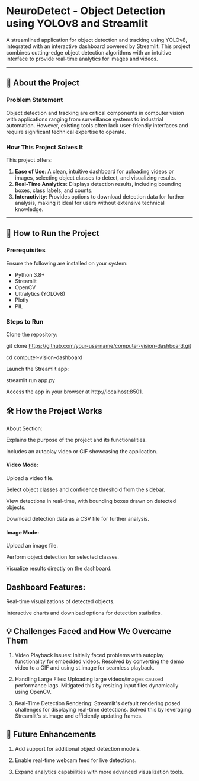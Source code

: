 # NeuroDetect - Object Detection using YOLOv8 and Streamlit

A streamlined application for object detection and tracking using YOLOv8, integrated with an interactive dashboard powered by Streamlit. This project combines cutting-edge object detection algorithms with an intuitive interface to provide real-time analytics for images and videos.

---

## 📖 About the Project

### Problem Statement
Object detection and tracking are critical components in computer vision with applications ranging from surveillance systems to industrial automation. However, existing tools often lack user-friendly interfaces and require significant technical expertise to operate.

### How This Project Solves It
This project offers:
1. **Ease of Use**: A clean, intuitive dashboard for uploading videos or images, selecting object classes to detect, and visualizing results.
2. **Real-Time Analytics**: Displays detection results, including bounding boxes, class labels, and counts.
3. **Interactivity**: Provides options to download detection data for further analysis, making it ideal for users without extensive technical knowledge.

---

## 🚀 How to Run the Project

### Prerequisites
Ensure the following are installed on your system:
- Python 3.8+
- Streamlit
- OpenCV
- Ultralytics (YOLOv8)
- Plotly
- PIL

### Steps to Run

Clone the repository:

git clone https://github.com/your-username/computer-vision-dashboard.git

cd computer-vision-dashboard

Launch the Streamlit app:

streamlit run app.py

Access the app in your browser at http://localhost:8501.

## 🛠 How the Project Works

About Section:

Explains the purpose of the project and its functionalities.

Includes an autoplay video or GIF showcasing the application.

#### Video Mode:

Upload a video file.

Select object classes and confidence threshold from the sidebar.

View detections in real-time, with bounding boxes drawn on detected objects.

Download detection data as a CSV file for further analysis.

#### Image Mode:

Upload an image file.

Perform object detection for selected classes.

Visualize results directly on the dashboard.

## Dashboard Features:

Real-time visualizations of detected objects.

Interactive charts and download options for detection statistics.

## 💡 Challenges Faced and How We Overcame Them

1. Video Playback Issues:
Initially faced problems with autoplay functionality for embedded videos. Resolved by converting the demo video to a GIF and using st.image for seamless playback.

2. Handling Large Files:
Uploading large videos/images caused performance lags. Mitigated this by resizing input files dynamically using OpenCV.

3. Real-Time Detection Rendering:
Streamlit's default rendering posed challenges for displaying real-time detections. Solved this by leveraging Streamlit's st.image and efficiently updating frames.

## 🌟 Future Enhancements

1. Add support for additional object detection models.

2. Enable real-time webcam feed for live detections.

3. Expand analytics capabilities with more advanced visualization tools.
